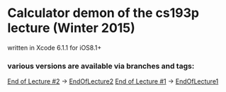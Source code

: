 # Calculator demon of the cs193p lecture (Winter 2015)

written in Xcode 6.1.1 for iOS8.1+


### various versions are available via branches and tags:

[End of Lecture #2](http://cs193p.m2m.at/cs193p-lecture-2-more-xcode-and-swift-mvc-winter-2015/) -> [EndOfLecture2](https://github.com/m2mtech/calculator-2015/tree/EndOfLecture2)
[End of Lecture #1](http://cs193p.m2m.at/cs193p-lecture-1-logistics-ios8-overview-winter-2015/) -> [EndOfLecture1](https://github.com/m2mtech/calculator-2015/tree/EndOfLecture1)